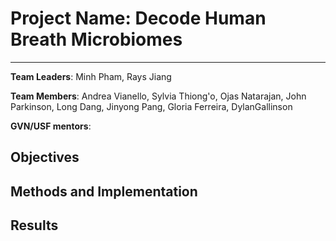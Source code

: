 # Project Name: Decode Human Breath Microbiomes
---
**Team Leaders**: Minh Pham, Rays Jiang

**Team Members**:  Andrea	Vianello, Sylvia	Thiong'o, Ojas	Natarajan, John	Parkinson, Long	Dang, Jinyong Pang, Gloria Ferreira, DylanGallinson

**GVN/USF mentors**:



## Objectives

## Methods and Implementation

## Results 


